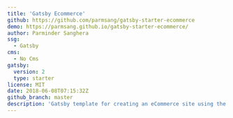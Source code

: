 ```yaml
---
title: 'Gatsby Ecommerce'
github: https://github.com/parmsang/gatsby-starter-ecommerce
demo: https://parmsang.github.io/gatsby-starter-ecommerce/
author: Parminder Sanghera
ssg:
  - Gatsby
cms:
  - No Cms
gatsby:
  version: 2
  type: starter
license: MIT
date: 2018-06-08T07:15:32Z
github_branch: master
description: 'Gatsby template for creating an eCommerce site using the Moltin eCommerce API.'
---
```


